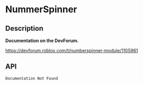 # NummerSpinner

## Description

**Documentation on the DevForum.**

https://devforum.roblox.com/t/numberspinner-module/1105961

## API

    Documentation Not Found
